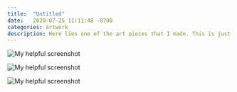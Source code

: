 ```yaml
---
title:  "Untitled"
date:   2020-07-25 11:11:48 -0700
categories: artwork
description: Here lies one of the art pieces that I made. This is just placeholder text~! So I'm not really sure which artwork I'm gonna put in here yet because I haven't done it! Wow, exciting.
---
```

![My helpful screenshot](../assets/images/art/p2-bg.png)

![My helpful screenshot](../assets/images/art/p2-final-editorial-soetrisno.png)

![My helpful screenshot](../assets/images/art/p1-portrait-soetrisno2.png)

